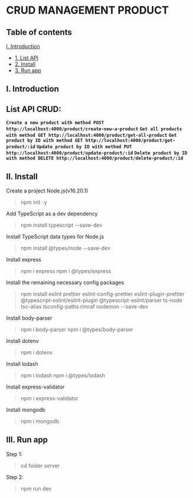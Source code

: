 # CRUD MANAGEMENT PRODUCT

## Table of contents

[I. Introduction](#introduction)

- [1. List API](#listapi)
- [2. Install](#install)
- [3. Run app](#runapp)

<a name="introduction"></a>

## I. Introduction

## List API CRUD:

**`Create a new product with method POST http://localhost:4000/product/create-new-a-product`**
**`Get all products with method GET http://localhost:4000/product/get-all-product`**
**`Get product by ID with method GET http://localhost:4000/product/get-product/:id`**
**`Update product by ID with method PUT http://localhost:4000/product/update-product/:id`**
**`Delete product by ID with method DELETE http://localhost:4000/product/delete-product/:id`**

<a name="install"></a>

## II. Install

Create a project Node.js(v16.20.1)

> npm init -y

Add TypeScript as a dev dependency

> npm install typescript --save-dev

Install TypeScript data types for Node.js

> npm install @types/node --save-dev

Install express

> npm i express
> npm i @types/express

Install the remaining necessary config packages

> npm install eslint prettier eslint-config-prettier eslint-plugin-prettier @typescript-eslint/eslint-plugin @typescript-eslint/parser ts-node tsc-alias tsconfig-paths rimraf nodemon --save-dev

Install body-parser

> npm i body-parser
> npm i @types/body-parser

Install dotenv

> npm i dotenv

Install lodash

> npm i lodash
> npm i @types/lodash

Install express-validator

> npm i express-validator

Install mongodb

> npm i mongodb

<a name="runapp"></a>

## III. Run app

Step 1:

> cd folder server

Step 2:

> npm run dev
